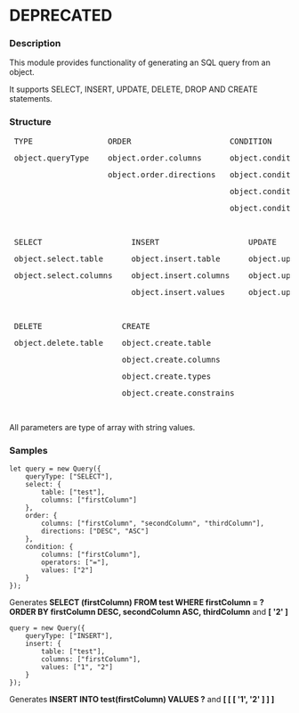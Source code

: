# DEPRECATED 



### Description

This module provides functionality of generating an SQL query from an object.

It supports SELECT, INSERT, UPDATE, DELETE, DROP AND CREATE statements.

### Structure


<pre> TYPE                ORDER                     CONDITION                       LIMIT </pre>
<pre> object.queryType    object.order.columns      object.condition.columns        object.limit.count</pre>
<pre>                     object.order.directions   object.condition.operators</pre>
<pre>                                               object.condition.values</pre>
<pre>                                               object.condition.logicalOperators</pre>
<br/>
<pre> SELECT                   INSERT                   UPDATE                     DROP</pre>
<pre> object.select.table      object.insert.table      object.update.table        object.drop.table</pre>
<pre> object.select.columns    object.insert.columns    object.update.columns</pre>                            
<pre>                          object.insert.values     object.update.values</pre>
<br/>
<pre> DELETE                 CREATE  </pre>     
<pre> object.delete.table    object.create.table</pre>
<pre>                        object.create.columns</pre>
<pre>                        object.create.types</pre>
<pre>                        object.create.constrains</pre>
<br/>

All parameters are type of array with string values.

### Samples

``` 
let query = new Query({
    queryType: ["SELECT"],
    select: {
        table: ["test"],
        columns: ["firstColumn"]
    },
    order: {
        columns: ["firstColumn", "secondColumn", "thirdColumn"],
        directions: ["DESC", "ASC"]
    },
    condition: {
        columns: ["firstColumn"],
        operators: ["="],
        values: ["2"]
    }
});
```

Generates **SELECT (firstColumn) FROM test WHERE firstColumn = ? ORDER BY firstColumn DESC, secondColumn ASC, thirdColumn** and **[ '2' ]**

```
query = new Query({
    queryType: ["INSERT"],
    insert: {
        table: ["test"],
        columns: ["firstColumn"],
        values: ["1", "2"]
    }
});
```

Generates **INSERT INTO test(firstColumn) VALUES ?** and **[ [ [ '1', '2' ] ] ]**
